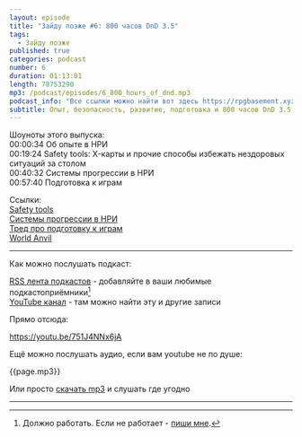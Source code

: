 ```yaml
---
layout: episode
title: "Зайду позже #6: 800 часов DnD 3.5"
tags:
  - Зайду позже
published: true
categories: podcast
number: 6
duration: 01:13:01
length: 78753290
mp3: /podcast/episodes/6_800_hours_of_dnd.mp3
podcast_info: "Все ссылки можно найти вот здесь https://rpgbasement.xyz/2019-04-29-podcast_6_800_hours_of_dnd_3.5/"
subtitle: Опыт, безопасность, развитие, подготовка и 800 часов DnD 3.5
---
```


Шоуноты этого выпуска:  
00:00:34 Об опыте в НРИ  
00:19:24 Safety tools: X-карты и прочие способы избежать нездоровых ситуаций за столом  
00:40:32 Системы прогрессии в НРИ  
00:57:40 Подготовка к играм  

Ссылки:  
[Safety tools](https://breakoutcon.com/extras/safety-tools/)  
[Системы прогрессии в НРИ](https://www.reddit.com/r/rpg/comments/bdms5q/what_is_your_favourite_advancement_system_in_an/?utm_medium=android_app&utm_source=share)  
[Тред про подготовку к играм](https://www.reddit.com/r/rpg/comments/bb77ob/personal_tip_read_over_your_prep_material_for/)  
[World Anvil](https://www.worldanvil.com)

---

Как можно послушать подкаст:

[RSS лента подкастов](/podcast/zp-feed.xml) - добавляйте в ваши любимые подкастоприёмники[^1]  
[YouTube канал](https://www.youtube.com/channel/UCr-09bDJ9wvDxTMmotgOeFg) - там можно найти эту и другие записи

Прямо отсюда:

https://youtu.be/751J4NNx6jA

Ещё можно послушать аудио, если вам youtube не по душе:

{{page.mp3}}

Или просто [скачать mp3]({{page.mp3}}) и слушать где угодно

---

[^1]: Должно работать. Если не работает - [пиши мне](https://t.me/wunderwaffla).
